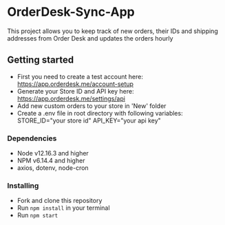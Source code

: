 # OrderDesk-Sync-App
This project allows you to keep track of new orders, their IDs and shipping addresses from Order Desk and updates the orders hourly

## Getting started
* First you need to create a test account here: https://app.orderdesk.me/account-setup
* Generate your Store ID and API key here: https://app.orderdesk.me/settings/api
* Add new custom orders to your store in 'New' folder
* Create a .env file in root directory with following variables: STORE_ID="your store id" API_KEY="your api key"

### Dependencies
* Node v12.16.3 and higher
* NPM v6.14.4 and higher
* axios, dotenv, node-cron


### Installing
* Fork and clone this repository
* Run `npm install` in your terminal
* Run `npm start`
